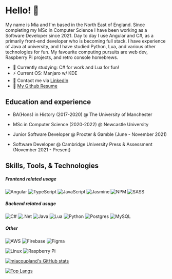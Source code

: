 # Hello! 👋

My name is Mia and I'm based in the North East of England. Since completing my MSc in Computer Science I have been working as a Software Developer since 2021. Day to day I use Angular and C#, as a primarily front-end developer who is becoming full stack. I have experience of Java at university, and I have studied Python, Lua, and various other technologies for fun. My favourite computing pursuits are web dev, Raspberry Pi projects, and retro console homebrews.

- 🌱 Currently studying: C# for work and Lua for fun!
- ⚡ Current OS: Manjaro w/ KDE
- 💫 Contact me via <a href="https://www.linkedin.com/in/mia-coupland/">LinkedIn</a>
- 🌌 [My Github Resume](https://resume.github.io/?miacoupland)

## Education and experience
- BA(Hons) in History (2017-2020) @ The University of Manchester
- MSc in Computer Science (2020-2022) @ Newcastle University

- Junior Software Developer @ Procter & Gamble (June - November 2021)
- Software Developer @ Cambridge University Press & Assessment (November 2021 - Present)

## Skills, Tools, & Technologies
##### Frontend related usage
![Angular](https://img.shields.io/badge/angular-%23DD0031.svg?style=for-the-badge&logo=angular&logoColor=white)
![TypeScript](https://img.shields.io/badge/typescript-%23007ACC.svg?style=for-the-badge&logo=typescript&logoColor=white)
![JavaScript](https://img.shields.io/badge/javascript-%23323330.svg?style=for-the-badge&logo=javascript&logoColor=%23F7DF1E)
![Jasmine](https://img.shields.io/badge/jasmine-%238A4182.svg?style=for-the-badge&logo=jasmine&logoColor=white)
![NPM](https://img.shields.io/badge/NPM-%23CB3837.svg?style=for-the-badge&logo=npm&logoColor=white)
![SASS](https://img.shields.io/badge/SASS-hotpink.svg?style=for-the-badge&logo=SASS&logoColor=white)

##### Backend related usage
![C#](https://img.shields.io/badge/c%23-%23239120.svg?style=for-the-badge&logo=c-sharp&logoColor=white)
![.Net](https://img.shields.io/badge/.NET-5C2D91?style=for-the-badge&logo=.net&logoColor=white)
![Java](https://img.shields.io/badge/java-%23ED8B00.svg?style=for-the-badge&logo=openjdk&logoColor=white)
![Lua](https://img.shields.io/badge/lua-%232C2D72.svg?style=for-the-badge&logo=lua&logoColor=white)
![Python](https://img.shields.io/badge/python-3670A0?style=for-the-badge&logo=python&logoColor=ffdd54)
![Postgres](https://img.shields.io/badge/postgres-%23316192.svg?style=for-the-badge&logo=postgresql&logoColor=white)
![MySQL](https://img.shields.io/badge/mysql-%2300f.svg?style=for-the-badge&logo=mysql&logoColor=white)

##### Other
![AWS](https://img.shields.io/badge/AWS-%23FF9900.svg?style=for-the-badge&logo=amazon-aws&logoColor=white)
![Firebase](https://img.shields.io/badge/Firebase-039BE5?style=for-the-badge&logo=Firebase&logoColor=white)
![Figma](https://img.shields.io/badge/figma-%23F24E1E.svg?style=for-the-badge&logo=figma&logoColor=white)

![Linux](https://img.shields.io/badge/Linux-FCC624?style=for-the-badge&logo=linux&logoColor=black)
![Raspberry Pi](https://img.shields.io/badge/-RaspberryPi-C51A4A?style=for-the-badge&logo=Raspberry-Pi)


[![miacoupland's GitHub stats](https://github-readme-stats.vercel.app/api?username=miacoupland&count_private=true&show_icons=true&theme=tokyonight&hide=stars,issues,contribs)](https://github.com/anuraghazra/github-readme-stats)

[![Top Langs](https://github-readme-stats.vercel.app/api/top-langs/?username=miacoupland&count_private=true)](https://github.com/anuraghazra/github-readme-stats)
